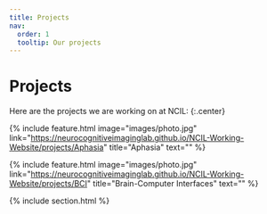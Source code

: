 ```yaml
---
title: Projects
nav:
  order: 1
  tooltip: Our projects 
---
```


# <i class="fas fa-wrench"></i>Projects

Here are the projects we are working on at NCIL:
{:.center}

{%
  include feature.html
  image="images/photo.jpg"
  link="https://neurocognitiveimaginglab.github.io/NCIL-Working-Website/projects/Aphasia"
  title="Aphasia"
  text=""
%}

{%
  include feature.html
  image="images/photo.jpg"
  link="https://neurocognitiveimaginglab.github.io/NCIL-Working-Website/projects/BCI"
  title="Brain-Computer Interfaces"
  text=""
%}

{% include section.html %}
